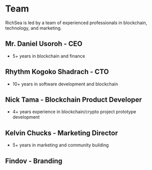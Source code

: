 # Team

RichSea is led by a team of experienced professionals in blockchain, technology, and marketing.

## Mr. Daniel Usoroh - CEO
- 5+ years in blockchain and finance

## Rhythm Kogoko Shadrach - CTO
- 10+ years in software development and blockchain

## Nick Tama - Blockchain Product Developer
- 4+ years experience in blockchain/crypto project prototype development

## Kelvin Chucks - Marketing Director
- 5+ years in marketing and community building

## Findov - Branding

